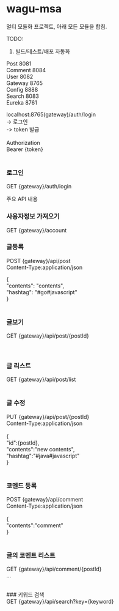 # wagu-msa
멀티 모듈화 프로젝트, 아래 모든 모듈을 합침. 

TODO:
1. 빌드/테스트/배포 자동화

Post 8081 <br>
Comment 8084 <br>
User 8082 <br>
Gateway 8765 <br>
Config 8888 <br>
Search 8083 <br>
Eureka 8761 <br>

localhost:8765(gateway)/auth/login <br>
-> 로그인 <br>
-> token 발급 <br>
<br>
Authorization <br>
Bearer {token} <br>
<br>

### 로그인<br>
GET {gateway}/auth/login<br>

주요 API 내용<br>
### 사용자정보 가져오기<br>
GET {gateway}/account<br>

### 글등록<br>

POST {gateway}/api/post<br>
Content-Type:application/json<br>

{<br>
  "contents": "contents",<br>
  "hashtag": "#go#javascript"<br>
}<br>
<br>
### 글보기<br>
GET {gateway}/api/post/{postId}<br>
<br><br>

### 글 리스트<br>
GET {gateway}/api/post/list<br><br>

### 글 수정<br>
PUT {gateway}/api/post/{postId}<br>
Content-Type:application/json<br>
<br>
{<br>
	"id":{postId},<br>
	"contents":"new contents",<br>
	"hashtag":"#java#javascript"<br>
}<br>
<br>

### 코멘드 등록<br>
POST {gateway}/api/comment<br>
Content-Type:application/json<br>
<br>
{<br>
"contents":"comment"<br>
}<br>
<br>
### 글의 코멘트 리스트<br>
GET {gateway}/api/comment/{postId}<br>
...

<br>
### 키워드 검색<br>
GET {gateway}/api/search?key={keyword}
